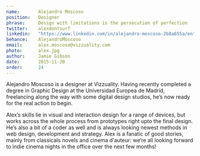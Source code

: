 ```yaml
---
name:       Alejandro Moscoso
position:   Designer
phrase:     Design with limitations is the persecution of perfection
twitter:    alexdontsurf
linkedin:   "https://www.linkedin.com/in/alejandro-moscoso-2b8a655a/en"
behance:	AlejandroMoscoso	
email:      alex.moscoso@vizzuality.com
photo:      alex.jpg
author:     Jamie Gibson
date:       2015-11-20
order:      24
---
```

Alejandro Moscoso is a designer at Vizzuality. Having recently completed a degree in Graphic Design at the Universidad Europea de Madrid, freelancing along the way with some digital design studios, he’s now ready for the real action to begin. 

Alex’s skills lie in visual and interaction design for a range of devices, but works across the whole process from prototypes right upto the final design. He’s also a bit of a coder as well and is always looking newest methods in web design, development and strategy. Alex is a fanatic of good stories, mainly from classicals novels and cinema d'auteur: we’re all looking forward to indie cinema nights in the office over the next few months!
